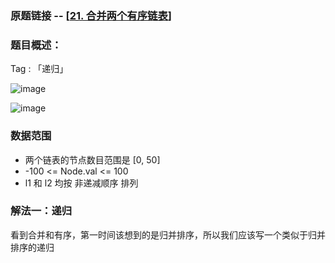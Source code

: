 ### 原题链接 -- [[21. 合并两个有序链表](https://leetcode.cn/problems/merge-two-sorted-lists/)]

### 题目概述：
Tag : 「递归」

![image](https://user-images.githubusercontent.com/99656524/197214277-9f3b04ee-10cc-407c-b1b6-27eb71c80767.png)

![image](https://user-images.githubusercontent.com/99656524/197214311-5685d34b-ce8e-4643-b7fb-30ac061040f2.png)

### 数据范围
* 两个链表的节点数目范围是 [0, 50]
* -100 <= Node.val <= 100
* l1 和 l2 均按 非递减顺序 排列

### 解法一：递归
看到合并和有序，第一时间该想到的是归并排序，所以我们应该写一个类似于归并排序的递归
